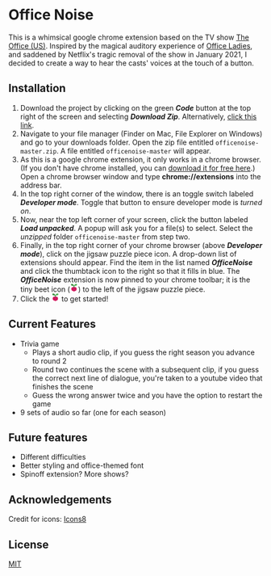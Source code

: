 # Office Noise

This is a whimsical google chrome extension based on the TV show [The Office (US)](https://en.wikipedia.org/wiki/The_Office_(American_TV_series)).
Inspired by the magical auditory experience of [Office Ladies](https://officeladies.com/), and saddened by Netflix's tragic removal of the show in
January 2021, I decided to create a way to hear the casts' voices at the touch of a button.

## Installation

1. Download the project by clicking on the green ***Code*** button at the top right of the screen and selecting ***Download Zip***. Alternatively, [click this link](https://github.com/badams19/officenoise/archive/refs/heads/master.zip).
2. Navigate to your file manager (Finder on Mac, File Explorer on Windows) and go to your downloads folder. Open the zip file entitled `officenoise-master.zip`. A file entitled `officenoise-master` will appear.
3. As this is a google chrome extension, it only works in a chrome browser. (If you don't have chrome installed, you can [download it for free here](https://www.google.com/chrome/).) Open a chrome browser window and type **chrome://extensions** into the address bar.
4. In the top right corner of the window, there is an toggle switch labeled ***Developer mode***. Toggle that button to ensure developer mode is *turned on*.
5. Now, near the top left corner of your screen, click the button labeled ***Load unpacked***. A popup will ask you for a file(s) to select. Select the *unzipped* folder `officenoise-master` from step two.
6. Finally, in the top right corner of your chrome browser (above ***Developer mode***), click on the jigsaw puzzle piece icon. A drop-down list of extensions should appear. Find the item in the list named ***OfficeNoise*** and click the thumbtack icon to the right so that it fills in blue. The ***OfficeNoise*** extension is now pinned to your chrome toolbar; it is the tiny beet icon (![beet icon](beeticon16.png)) to the left of the jigsaw puzzle piece.
7. Click the ![beet icon](beeticon16.png) to get started!

## Current Features

* Trivia game
  * Plays a short audio clip, if you guess the right season you advance to round 2
  * Round two continues the scene with a subsequent clip, if you guess the correct
  next line of dialogue, you're taken to a youtube video that finishes the scene
  * Guess the wrong answer twice and you have the option to restart the game
* 9 sets of audio so far (one for each season)

## Future features

* Different difficulties
* Better styling and office-themed font
* Spinoff extension? More shows?

## Acknowledgements

Credit for icons: [Icons8](https://icons8.com)

## License

[MIT](https://choosealicense.com/licenses/mit/)
